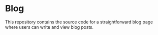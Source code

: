 # Blog
This repository contains the source code for a straightforward blog page where users can write and view blog posts.
